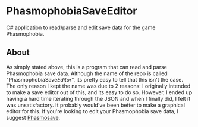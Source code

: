# PhasmophobiaSaveEditor
C# application to read/parse and edit save data for the game Phasmophobia.

## About
As simply stated above, this is a program that can read and parse Phasmophobia save data. Although the name of the repo is called "PhasmophobiaSave*Editor*", its pretty easy to tell that this isn't the case. The only reason I kept the name was due to 2 reasons: I originally intended to make a save editor out of this, and its easy to do so. However, I ended up having a hard time iterating through the JSON and when I finally did, I felt it was unsatisfactory. It probably would've been better to make a graphical editor for this. If you're looking to edit your Phasmophobia save data, I suggest [Phasmosave](https://phasmosave.com).
